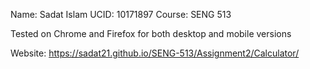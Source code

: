 Name: Sadat Islam
UCID: 10171897
Course: SENG 513

Tested on Chrome and Firefox for both desktop and mobile versions

Website: https://sadat21.github.io/SENG-513/Assignment2/Calculator/